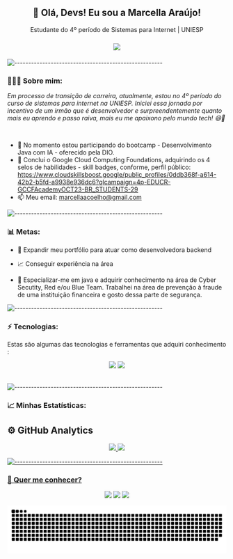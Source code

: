 <h2 align="center">👋 Olá, Devs! Eu sou a Marcella Araújo!</h2>
<p align='center'>
  Estudante do 4º período de Sistemas para Internet | UNIESP
</p>
<h3 align="center">
  <a align="center" href="https://github.com/DenverCoder1/readme-typing-svg"><img src="https://readme-typing-svg.herokuapp.com?&font=IBM+Plex+Sans&color=D2691E&size=25&lines=Bem+-+vindo(a)+ao+meu+GITHUB..." /></a>
</h3>

 ![-----------------------------------------------------](https://raw.githubusercontent.com/andreasbm/readme/master/assets/lines/rainbow.png)

### 👩🏻‍💻 Sobre mim:

<p>
  <em>
    Em processo de transição de carreira, atualmente, estou no 4º período do curso de sistemas para internet na UNIESP. Iniciei essa jornada por incentivo de um irmão que é desenvolvedor e surpreendentemente quanto mais eu aprendo e passo raiva, mais eu me apaixono pelo mundo tech! 😄🧡
  </em>
</p>
<br>

- 🌱 No momento estou participando do bootcamp - Desenvolvimento Java com IA - oferecido pela DIO.
- 🚀 Conclui o Google Cloud Computing Foundations, adquirindo os 4 selos de habilidades - skill badges, conforme, perfil público:
      https://www.cloudskillsboost.google/public_profiles/0ddb368f-a614-42b2-b5fd-a9938e936dc6?qlcampaign=4p-EDUCR-GCCFAcademyOCT23-BR_STUDENTS-29 
- 📫 Meu email: marcellaacoelho@gmail.com<br>

 ![-----------------------------------------------------](https://raw.githubusercontent.com/andreasbm/readme/master/assets/lines/rainbow.png)

### 📊 Metas:

- 📂 Expandir meu portfólio para atuar como desenvolvedora backend

- 📈 Conseguir experiência na área

- 🤝 Especializar-me em java e adquirir conhecimento na área de Cyber Secutity, Red e/ou Blue Team. Trabalhei na área de prevenção à fraude de uma instituição financeira e gosto dessa parte de segurança.

 ![-----------------------------------------------------](https://raw.githubusercontent.com/andreasbm/readme/master/assets/lines/rainbow.png)

### ⚡ Tecnologias:

Estas são algumas das tecnologias e ferramentas que adquiri conhecimento :

<div align="center" >
  <img src="https://skillicons.dev/icons?i=java,spring,maven,postman,html,css,javascript,bootstrap,py," />
  <img src="https://skillicons.dev/icons?i=mysql,postgres,gcp,idea,vscode,figma,github,git," />
</div>
<br>

 ![-----------------------------------------------------](https://raw.githubusercontent.com/andreasbm/readme/master/assets/lines/rainbow.png)

### 📈 Minhas Estatísticas:

<h2 id="table-of-contents"> ⚙️ GitHub Analytics</h2>


<div align="center">
  <a href="https://github.com/marcella-acrg">
  <img height="180em" src="https://github-readme-stats.vercel.app/api?username=marcella-acrg&show_icons=true&theme=dark&include_all_commits=true&count_private=true"/>
  <img height="180em" src="https://github-readme-stats.vercel.app/api/top-langs/?username=marcella-acrg&layout=compact&langs_count=7&theme=dark"/>

   
</div>
  
 ![-----------------------------------------------------](https://raw.githubusercontent.com/andreasbm/readme/master/assets/lines/rainbow.png)
 
### 💬 Quer me conhecer?
  
  <div align="center">
    
   
  <a href="https://instagram.com/marcella.ac" target="_blank"><img height="40em" src="https://img.shields.io/badge/Instagram-E4405F?style=for-the-badge&logo=instagram&logoColor=white"></a>
 	<a href="mailto:marcellaacoelho@gmail.com" target="_blank"><img height="40em" src="https://img.shields.io/badge/Gmail-D14836?style=for-the-badge&logo=gmail&logoColor=white"></a>
  <a href="https://www.linkedin.com/in/marcella-ara%C3%BAjo-44b358239/" target="_blank"><img height="40em" src="https://img.shields.io/badge/LinkedIn-0077B5?style=for-the-badge&logo=linkedin&logoColor=white"></a>
</div>


<picture>
  <source
    media="(prefers-color-scheme: dark)"
    srcset="https://raw.githubusercontent.com/platane/snk/output/github-contribution-grid-snake-dark.svg"
  />
  <source
    media="(prefers-color-scheme: light)"
    srcset="https://raw.githubusercontent.com/platane/snk/output/github-contribution-grid-snake.svg"
  />
  <img
    alt="github contribution grid snake animation"
    src="https://raw.githubusercontent.com/platane/snk/output/github-contribution-grid-snake.svg"
  />
</picture>
